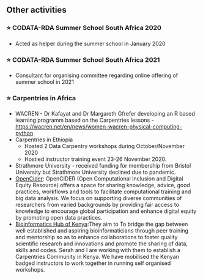 ## Other activities
### :star: CODATA-RDA Summer School South Africa 2020 
- Acted as helper during the summer school in January 2020
### :star: CODATA-RDA Summer School South Africa 2021
- Consultant for organising committee regarding online offering of summer school in 2021
### :star: Carpentries in Africa
  - WACREN - Dr Kafayat  and Dr Margareth Gfrefer developing an R based learning programm based on the Carpentries lessons - https://wacren.net/en/news/women-wacren-physical-computing-python
  - Carpentries in Ethiopia
    - Hosted 2 Data Carpentry workshops during October/November 2020
    - Hostied instructor training event 23-26 November 2020. 
  - Strathmore University - received funding for membership from Bristol University but Strathmore University declined due to pandemic. 
  - [OpenCider](https://selgebali.gitbook.io/opencider/): OpenCIDER (Open Computational Inclusion and Digital Equity Resource) offers a space for sharing knowledge, advice, good practices, workflows and tools to facilitate computational training and big data analysis. We focus on supporting diverse communities of researchers from varied backgrounds by providing fair access to knowledge to encourage global participation and enhance digital equity by promoting open data practices.
 - [Bioinformatics Hub of Kenya](https://bioinformaticshubofkenya.wordpress.com/):They aim to To bridge the gap between well established and aspiring bioinformaticians through peer training and mentorship so as to enhance collaborations to foster quality scientific research and innovations and promote the sharing of data, skills and codes. Serah and I are working with them to establish a Carpentries Community in Kenya. We have mobilised the Kenyan badged instructors to work together in running self organised workshops. 


